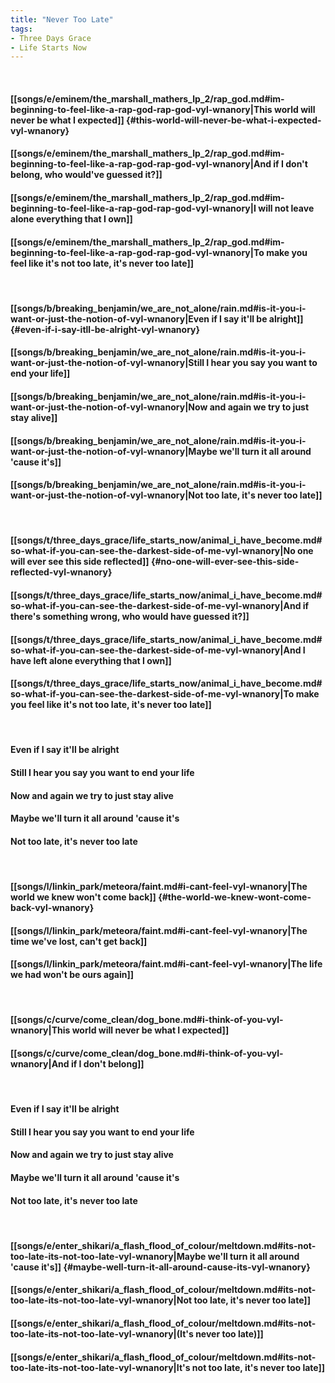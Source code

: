 ```yaml
---
title: "Never Too Late"
tags:
- Three Days Grace
- Life Starts Now
---
```

&nbsp;
#### [[songs/e/eminem/the_marshall_mathers_lp_2/rap_god.md#im-beginning-to-feel-like-a-rap-god-rap-god-vyl-wnanory|This world will never be what I expected]] {#this-world-will-never-be-what-i-expected-vyl-wnanory}
#### [[songs/e/eminem/the_marshall_mathers_lp_2/rap_god.md#im-beginning-to-feel-like-a-rap-god-rap-god-vyl-wnanory|And if I don't belong, who would've guessed it?]]
#### [[songs/e/eminem/the_marshall_mathers_lp_2/rap_god.md#im-beginning-to-feel-like-a-rap-god-rap-god-vyl-wnanory|I will not leave alone everything that I own]]
#### [[songs/e/eminem/the_marshall_mathers_lp_2/rap_god.md#im-beginning-to-feel-like-a-rap-god-rap-god-vyl-wnanory|To make you feel like it's not too late, it's never too late]]
&nbsp;
#### [[songs/b/breaking_benjamin/we_are_not_alone/rain.md#is-it-you-i-want-or-just-the-notion-of-vyl-wnanory|Even if I say it'll be alright]] {#even-if-i-say-itll-be-alright-vyl-wnanory}
#### [[songs/b/breaking_benjamin/we_are_not_alone/rain.md#is-it-you-i-want-or-just-the-notion-of-vyl-wnanory|Still I hear you say you want to end your life]]
#### [[songs/b/breaking_benjamin/we_are_not_alone/rain.md#is-it-you-i-want-or-just-the-notion-of-vyl-wnanory|Now and again we try to just stay alive]]
#### [[songs/b/breaking_benjamin/we_are_not_alone/rain.md#is-it-you-i-want-or-just-the-notion-of-vyl-wnanory|Maybe we'll turn it all around 'cause it's]]
#### [[songs/b/breaking_benjamin/we_are_not_alone/rain.md#is-it-you-i-want-or-just-the-notion-of-vyl-wnanory|Not too late, it's never too late]]
&nbsp;
#### [[songs/t/three_days_grace/life_starts_now/animal_i_have_become.md#so-what-if-you-can-see-the-darkest-side-of-me-vyl-wnanory|No one will ever see this side reflected]] {#no-one-will-ever-see-this-side-reflected-vyl-wnanory}
#### [[songs/t/three_days_grace/life_starts_now/animal_i_have_become.md#so-what-if-you-can-see-the-darkest-side-of-me-vyl-wnanory|And if there's something wrong, who would have guessed it?]]
#### [[songs/t/three_days_grace/life_starts_now/animal_i_have_become.md#so-what-if-you-can-see-the-darkest-side-of-me-vyl-wnanory|And I have left alone everything that I own]]
#### [[songs/t/three_days_grace/life_starts_now/animal_i_have_become.md#so-what-if-you-can-see-the-darkest-side-of-me-vyl-wnanory|To make you feel like it's not too late, it's never too late]]
&nbsp;
#### Even if I say it'll be alright
#### Still I hear you say you want to end your life
#### Now and again we try to just stay alive
#### Maybe we'll turn it all around 'cause it's
#### Not too late, it's never too late
&nbsp;
#### [[songs/l/linkin_park/meteora/faint.md#i-cant-feel-vyl-wnanory|The world we knew won't come back]] {#the-world-we-knew-wont-come-back-vyl-wnanory}
#### [[songs/l/linkin_park/meteora/faint.md#i-cant-feel-vyl-wnanory|The time we've lost, can't get back]]
#### [[songs/l/linkin_park/meteora/faint.md#i-cant-feel-vyl-wnanory|The life we had won't be ours again]]
&nbsp;
#### [[songs/c/curve/come_clean/dog_bone.md#i-think-of-you-vyl-wnanory|This world will never be what I expected]]
#### [[songs/c/curve/come_clean/dog_bone.md#i-think-of-you-vyl-wnanory|And if I don't belong]]
&nbsp;
#### Even if I say it'll be alright
#### Still I hear you say you want to end your life
#### Now and again we try to just stay alive
#### Maybe we'll turn it all around 'cause it's
#### Not too late, it's never too late
&nbsp;
#### [[songs/e/enter_shikari/a_flash_flood_of_colour/meltdown.md#its-not-too-late-its-not-too-late-vyl-wnanory|Maybe we'll turn it all around 'cause it's]] {#maybe-well-turn-it-all-around-cause-its-vyl-wnanory}
#### [[songs/e/enter_shikari/a_flash_flood_of_colour/meltdown.md#its-not-too-late-its-not-too-late-vyl-wnanory|Not too late, it's never too late]]
#### [[songs/e/enter_shikari/a_flash_flood_of_colour/meltdown.md#its-not-too-late-its-not-too-late-vyl-wnanory|(It's never too late)]]
#### [[songs/e/enter_shikari/a_flash_flood_of_colour/meltdown.md#its-not-too-late-its-not-too-late-vyl-wnanory|It's not too late, it's never too late]]
